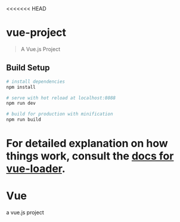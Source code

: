 <<<<<<< HEAD

# vue-project

> A Vue.js Project

## Build Setup

```bash
# install dependencies
npm install

# serve with hot reload at localhost:8088
npm run dev

# build for production with minification
npm run build
```

# For detailed explanation on how things work, consult the [docs for vue-loader](http://vuejs.github.io/vue-loader).

# Vue

a vue.js project
